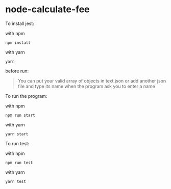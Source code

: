 # node-calculate-fee


To install jest:

with npm
```
npm install
```

with yarn

```
yarn
```
before run:

> You can put your valid array of objects in text.json or add another json file and type its name when the program ask you to enter a name 

To run the program:

with npm
```
npm run start
```

with yarn


```
yarn start
```

To run test:

with npm
```
npm run test
```

with yarn


```
yarn test
```
